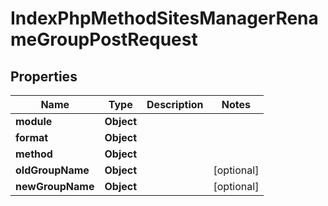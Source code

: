 

# IndexPhpMethodSitesManagerRenameGroupPostRequest


## Properties

| Name | Type | Description | Notes |
|------------ | ------------- | ------------- | -------------|
|**module** | **Object** |  |  |
|**format** | **Object** |  |  |
|**method** | **Object** |  |  |
|**oldGroupName** | **Object** |  |  [optional] |
|**newGroupName** | **Object** |  |  [optional] |



